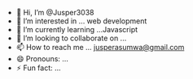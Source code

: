 - 👋 Hi, I’m @Jusper3038
- 👀 I’m interested in ... web development 
- 🌱 I’m currently learning ...Javascript
- 💞️ I’m looking to collaborate on ...
- 📫 How to reach me ... jusperasumwa@gmail.com
- 😄 Pronouns: ...
- ⚡ Fun fact: ...

<!---
Jusper3038/Jusper3038 is a ✨ special ✨ repository because its `README.md` (this file) appears on your GitHub profile.
You can click the Preview link to take a look at your changes.
--->
